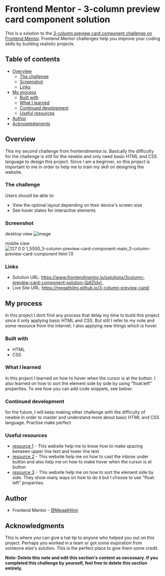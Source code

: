 # Frontend Mentor - 3-column preview card component solution

This is a solution to the [3-column preview card component challenge on Frontend Mentor](https://www.frontendmentor.io/challenges/3column-preview-card-component-pH92eAR2-). Frontend Mentor challenges help you improve your coding skills by building realistic projects. 

## Table of contents

- [Overview](#overview)
  - [The challenge](#the-challenge)
  - [Screenshot](#screenshot)
  - [Links](#links)
- [My process](#my-process)
  - [Built with](#built-with)
  - [What I learned](#what-i-learned)
  - [Continued development](#continued-development)
  - [Useful resources](#useful-resources)
- [Author](#author)
- [Acknowledgments](#acknowledgments)


## Overview
This my second challenge from frontendmentor.io. Basically the difficulty for the challenge is still for the newbie and only need basic HTML and CSS language to design this project. Since I  am a beginner, so this project is important to me in order to help me to train my skill on designing the website.
### The challenge

Users should be able to:

- View the optimal layout depending on their device's screen size
- See hover states for interactive elements

### Screenshot

desktop view
![image](https://user-images.githubusercontent.com/56692050/127685118-7192edfd-5f9b-49cb-a2e1-e5fa32c482cc.png)

mobile ciew
![127 0 0 1_5500_3-column-preview-card-component-main_3-column-preview-card-component html (1)](https://user-images.githubusercontent.com/55268374/127685494-ca928711-540b-4399-bc18-c74b1a9cd09b.png)


### Links

- Solution URL: https://www.frontendmentor.io/solutions/3column-preview-card-component-solution-QdlZldyl_
- Live Site URL: https://megathilmi.github.io/3-column-preview-card/

## My process

In this project I dont find any process that delay my time to build this project since it only applying basic HTML and CSS. But still I refer to my note and some resource from the internet. I also applying new things which is hover.

### Built with

- HTML
- CSS


### What I learned

In this project I learned on how to hover when the cursor is at the button. I also learned on how to sort the element side by side by using "float:left" properties.
To see how you can add code snippets, see below:


### Continued development

for the future, I will keep making other challenge with the difficulty of newbie in order to master and understand more about basic HTML and CSS language. Practise make perfect


### Useful resources

- [resource 1](https://www.w3schools.com/css/css_text_spacing.asp) - This website help me to know how to make spacing between upper line text and lower line text.
- [resource 2](https://www.w3schools.com/css/css3_buttons.asp) - This website help me on how to cast the inbose under button and also help me on how to make hover when the cursor is at button
- [resource 3](https://www.geeksforgeeks.org/how-to-float-three-div-side-by-side-using-css/) - This website help me on how to sort the element side by side. They show many ways on how to do it but I choose to use "float: left" properties.


## Author

- Frontend Mentor - [@MegatHilmi](https://www.frontendmentor.io/profile/MegatHilmi)


## Acknowledgments

This is where you can give a hat tip to anyone who helped you out on this project. Perhaps you worked in a team or got some inspiration from someone else's solution. This is the perfect place to give them some credit.

**Note: Delete this note and edit this section's content as necessary. If you completed this challenge by yourself, feel free to delete this section entirely.**
